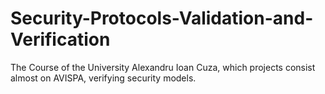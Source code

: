 # Security-Protocols-Validation-and-Verification
The Course of the University Alexandru Ioan Cuza, which projects consist almost on AVISPA, verifying security models.
